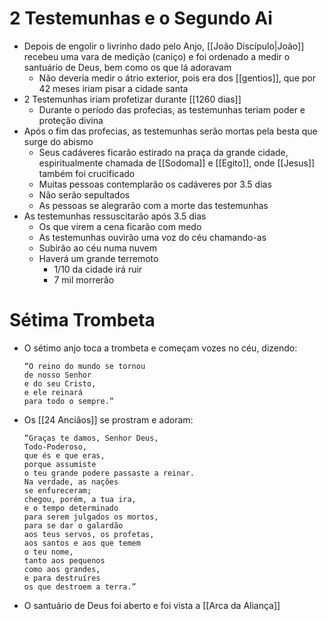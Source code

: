 # 2 Testemunhas e o Segundo Ai
- Depois de engolir o livrinho dado pelo Anjo, [[João Discípulo|João]]  recebeu uma vara de medição (caniço) e foi ordenado a medir o santuário de Deus, bem como os que lá adoravam
	- Não deveria medir o átrio exterior, pois era dos [[gentios]], que por 42 meses iriam pisar a cidade santa
- 2 Testemunhas iriam profetizar durante [[1260 dias]]
	- Durante o período das profecias, as testemunhas teriam poder e proteção divina
- Após o fim das profecias, as testemunhas serão mortas pela besta que surge do abismo
	- Seus cadáveres ficarão estirado na praça da grande cidade, espiritualmente chamada de [[Sodoma]] e [[Egito]], onde [[Jesus]] também foi crucificado
	- Muitas pessoas contemplarão os cadáveres por 3.5 dias
	- Não serão sepultados
	- As pessoas se alegrarão com a morte das testemunhas
- As testemunhas ressuscitarão após 3.5 dias
	- Os que virem a cena ficarão com medo
	- As testemunhas ouvirão uma voz do céu chamando-as
	- Subirão ao céu numa nuvem
	- Haverá um grande terremoto
		- 1/10 da cidade irá ruir
		- 7 mil morrerão

# Sétima Trombeta
- O sétimo anjo toca a trombeta e começam vozes no céu, dizendo:
	```
	“O reino do mundo se tornou
	de nosso Senhor
	e do seu Cristo,
	e ele reinará
	para todo o sempre.”
	```
- Os [[24 Anciãos]] se prostram e adoram:
	```
	“Graças te damos, Senhor Deus,
	Todo-Poderoso,
	que és e que eras,
	porque assumiste
	o teu grande podere passaste a reinar.
	Na verdade, as nações
	se enfureceram;
	chegou, porém, a tua ira,
	e o tempo determinado
	para serem julgados os mortos,
	para se dar o galardão
	aos teus servos, os profetas,
	aos santos e aos que temem
	o teu nome,
	tanto aos pequenos
	como aos grandes,
	e para destruíres
	os que destroem a terra.”
	```
- O santuário de Deus foi aberto e foi vista a [[Arca da Aliança]]
